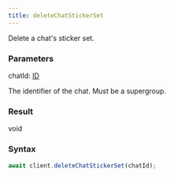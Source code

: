 ```yaml
---
title: deleteChatStickerSet
---
```


Delete a chat's sticker set.


### Parameters 

<div class="flex flex-col gap-3"><div><div class="font-mono"><span class="font-bold">chatId</span><span class="opacity-50">:</span> <a href="/gh/types/id"  >ID</a></div><div class="pl-3"><div class="no-margin">

The identifier of the chat. Must be a supergroup.

</div></div></div></div>

### Result 

<div class="font-mono"><span>void</span></div>

### Syntax

```ts
await client.deleteChatStickerSet(chatId);
```



